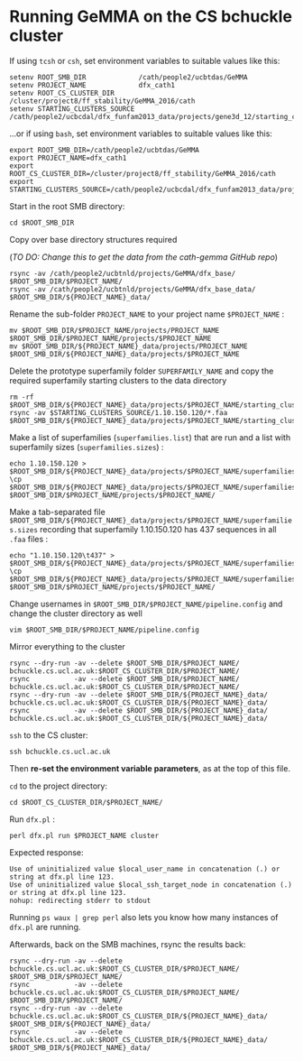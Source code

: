 Running GeMMA on the CS bchuckle cluster
======

If using `tcsh` or `csh`, set environment variables to suitable values like this:

~~~~~
setenv ROOT_SMB_DIR             /cath/people2/ucbtdas/GeMMA
setenv PROJECT_NAME             dfx_cath1
setenv ROOT_CS_CLUSTER_DIR      /cluster/project8/ff_stability/GeMMA_2016/cath
setenv STARTING_CLUSTERS_SOURCE /cath/people2/ucbcdal/dfx_funfam2013_data/projects/gene3d_12/starting_clusters
~~~~~

...or if using `bash`, set environment variables to suitable values like this:

~~~~~
export ROOT_SMB_DIR=/cath/people2/ucbtdas/GeMMA
export PROJECT_NAME=dfx_cath1
export ROOT_CS_CLUSTER_DIR=/cluster/project8/ff_stability/GeMMA_2016/cath
export STARTING_CLUSTERS_SOURCE=/cath/people2/ucbcdal/dfx_funfam2013_data/projects/gene3d_12/starting_clusters
~~~~~

Start in the root SMB directory:

~~~~~
cd $ROOT_SMB_DIR
~~~~~

Copy over base directory structures required

(*TO DO: Change this to get the data from the cath-gemma GitHub repo*)

~~~~~
rsync -av /cath/people2/ucbtnld/projects/GeMMA/dfx_base/      $ROOT_SMB_DIR/$PROJECT_NAME/
rsync -av /cath/people2/ucbtnld/projects/GeMMA/dfx_base_data/ $ROOT_SMB_DIR/${PROJECT_NAME}_data/
~~~~~

Rename the sub-folder `PROJECT_NAME` to your project name `$PROJECT_NAME` :

~~~~~
mv $ROOT_SMB_DIR/$PROJECT_NAME/projects/PROJECT_NAME        $ROOT_SMB_DIR/$PROJECT_NAME/projects/$PROJECT_NAME
mv $ROOT_SMB_DIR/${PROJECT_NAME}_data/projects/PROJECT_NAME $ROOT_SMB_DIR/${PROJECT_NAME}_data/projects/$PROJECT_NAME
~~~~~

Delete the prototype superfamily folder `SUPERFAMILY_NAME` and copy the required superfamily starting clusters to the data directory

~~~~~
rm -rf $ROOT_SMB_DIR/${PROJECT_NAME}_data/projects/$PROJECT_NAME/starting_clusters/SUPERFAMILY_ID/
rsync -av $STARTING_CLUSTERS_SOURCE/1.10.150.120/*.faa $ROOT_SMB_DIR/${PROJECT_NAME}_data/projects/$PROJECT_NAME/starting_clusters/1.10.150.120/
~~~~~

Make a list of superfamilies (`superfamilies.list`) that are run and a list with superfamily sizes (`superfamilies.sizes`) :

~~~~~
echo 1.10.150.120 > $ROOT_SMB_DIR/${PROJECT_NAME}_data/projects/$PROJECT_NAME/superfamilies.list
\cp  $ROOT_SMB_DIR/${PROJECT_NAME}_data/projects/$PROJECT_NAME/superfamilies.list $ROOT_SMB_DIR/$PROJECT_NAME/projects/$PROJECT_NAME/
~~~~~

Make a tab-separated file  `$ROOT_SMB_DIR/${PROJECT_NAME}_data/projects/$PROJECT_NAME/superfamilies.sizes` recording that superfamily 1.10.150.120 has 437 sequences in all `.faa` files :

~~~~~
echo "1.10.150.120\t437" > $ROOT_SMB_DIR/${PROJECT_NAME}_data/projects/$PROJECT_NAME/superfamilies.sizes
\cp  $ROOT_SMB_DIR/${PROJECT_NAME}_data/projects/$PROJECT_NAME/superfamilies.sizes $ROOT_SMB_DIR/$PROJECT_NAME/projects/$PROJECT_NAME/
~~~~~

Change usernames in `$ROOT_SMB_DIR/$PROJECT_NAME/pipeline.config` and change the cluster directory as well

~~~~~
vim $ROOT_SMB_DIR/$PROJECT_NAME/pipeline.config
~~~~~

Mirror everything to the cluster
~~~~~
rsync --dry-run -av --delete $ROOT_SMB_DIR/$PROJECT_NAME/        bchuckle.cs.ucl.ac.uk:$ROOT_CS_CLUSTER_DIR/$PROJECT_NAME/
rsync           -av --delete $ROOT_SMB_DIR/$PROJECT_NAME/        bchuckle.cs.ucl.ac.uk:$ROOT_CS_CLUSTER_DIR/$PROJECT_NAME/
rsync --dry-run -av --delete $ROOT_SMB_DIR/${PROJECT_NAME}_data/ bchuckle.cs.ucl.ac.uk:$ROOT_CS_CLUSTER_DIR/${PROJECT_NAME}_data/
rsync           -av --delete $ROOT_SMB_DIR/${PROJECT_NAME}_data/ bchuckle.cs.ucl.ac.uk:$ROOT_CS_CLUSTER_DIR/${PROJECT_NAME}_data/
~~~~~

`ssh` to the CS cluster:

~~~~~
ssh bchuckle.cs.ucl.ac.uk
~~~~~

Then **re-set the environment variable parameters**, as at the top of this file.

`cd` to the project directory:

~~~~~
cd $ROOT_CS_CLUSTER_DIR/$PROJECT_NAME/
~~~~~

Run `dfx.pl` :

~~~~~
perl dfx.pl run $PROJECT_NAME cluster
~~~~~

Expected response:

~~~~~
Use of uninitialized value $local_user_name in concatenation (.) or string at dfx.pl line 123.
Use of uninitialized value $local_ssh_target_node in concatenation (.) or string at dfx.pl line 123.
nohup: redirecting stderr to stdout
~~~~~

Running `ps waux | grep perl` also lets you know how many instances of `dfx.pl` are running.

Afterwards, back on the SMB machines, rsync the results back:

~~~~~
rsync --dry-run -av --delete  bchuckle.cs.ucl.ac.uk:$ROOT_CS_CLUSTER_DIR/$PROJECT_NAME/        $ROOT_SMB_DIR/$PROJECT_NAME/
rsync           -av --delete  bchuckle.cs.ucl.ac.uk:$ROOT_CS_CLUSTER_DIR/$PROJECT_NAME/        $ROOT_SMB_DIR/$PROJECT_NAME/
rsync --dry-run -av --delete  bchuckle.cs.ucl.ac.uk:$ROOT_CS_CLUSTER_DIR/${PROJECT_NAME}_data/ $ROOT_SMB_DIR/${PROJECT_NAME}_data/
rsync           -av --delete  bchuckle.cs.ucl.ac.uk:$ROOT_CS_CLUSTER_DIR/${PROJECT_NAME}_data/ $ROOT_SMB_DIR/${PROJECT_NAME}_data/
~~~~~
